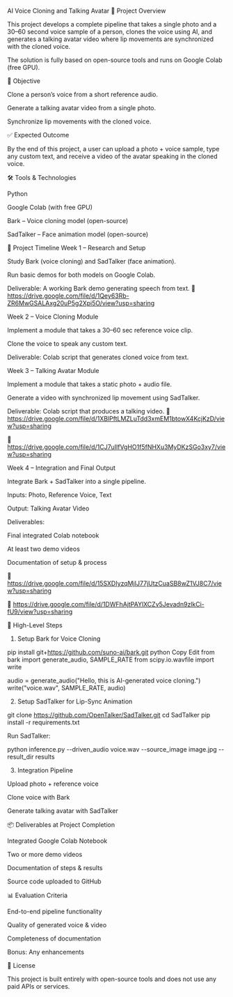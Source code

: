 AI Voice Cloning and Talking Avatar
📌 Project Overview

This project develops a complete pipeline that takes a single photo and a 30–60 second voice sample of a person, clones the voice using AI, and generates a talking avatar video where lip movements are synchronized with the cloned voice.

The solution is fully based on open-source tools and runs on Google Colab (free GPU).

🎯 Objective

Clone a person’s voice from a short reference audio.

Generate a talking avatar video from a single photo.

Synchronize lip movements with the cloned voice.

✅ Expected Outcome

By the end of this project, a user can upload a photo + voice sample, type any custom text, and receive a video of the avatar speaking in the cloned voice.

🛠 Tools & Technologies

Python

Google Colab (with free GPU)

Bark – Voice cloning model (open-source)

SadTalker – Face animation model (open-source)

📅 Project Timeline
Week 1 – Research and Setup

Study Bark (voice cloning) and SadTalker (face animation).

Run basic demos for both models on Google Colab.

Deliverable: A working Bark demo generating speech from text.
🔗 https://drive.google.com/file/d/1Qey63Rb-ZR6MwGSALAxg20uP5g2Xpi5O/view?usp=sharing

Week 2 – Voice Cloning Module

Implement a module that takes a 30–60 sec reference voice clip.

Clone the voice to speak any custom text.

Deliverable: Colab script that generates cloned voice from text.

Week 3 – Talking Avatar Module

Implement a module that takes a static photo + audio file.

Generate a video with synchronized lip movement using SadTalker.

Deliverable: Colab script that produces a talking video.
🔗 https://drive.google.com/file/d/1XBlPftLMZLuTdd3xmEM1btowX4KcjKzD/view?usp=sharing

🔗 https://drive.google.com/file/d/1CJ7uIlfVgHO1f5fNHXu3MyDKzSGo3xy7/view?usp=sharing

Week 4 – Integration and Final Output

Integrate Bark + SadTalker into a single pipeline.

Inputs: Photo, Reference Voice, Text

Output: Talking Avatar Video

Deliverables:

Final integrated Colab notebook

At least two demo videos

Documentation of setup & process

🔗 https://drive.google.com/file/d/15SXDIyzqMjIJ77jUtzCuaSB8wZ1VJ8C7/view?usp=sharing

🔗 https://drive.google.com/file/d/1DWFhAjtPAYlXCZv5Jevadn9zlkCi-fU9/view?usp=sharing

🚀 High-Level Steps
1. Setup Bark for Voice Cloning

pip install git+https://github.com/suno-ai/bark.git
python
Copy
Edit
from bark import generate_audio, SAMPLE_RATE
from scipy.io.wavfile import write

audio = generate_audio("Hello, this is AI-generated voice cloning.")
write("voice.wav", SAMPLE_RATE, audio)

2. Setup SadTalker for Lip-Sync Animation

git clone https://github.com/OpenTalker/SadTalker.git
cd SadTalker
pip install -r requirements.txt

Run SadTalker:

python inference.py --driven_audio voice.wav --source_image image.jpg --result_dir results

3. Integration Pipeline

Upload photo + reference voice

Clone voice with Bark

Generate talking avatar with SadTalker

📦 Deliverables at Project Completion

Integrated Google Colab Notebook

Two or more demo videos

Documentation of steps & results

Source code uploaded to GitHub

📊 Evaluation Criteria

End-to-end pipeline functionality

Quality of generated voice & video

Completeness of documentation

Bonus: Any enhancements

📜 License

This project is built entirely with open-source tools and does not use any paid APIs or services.
